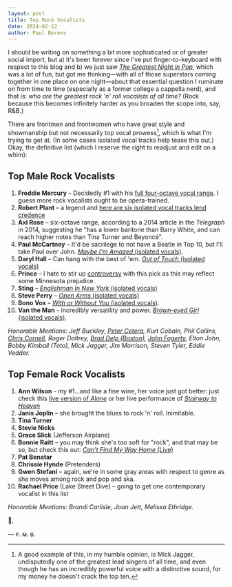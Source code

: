 ```yaml
---
layout: post
title: Top Rock Vocalists
date: 2024-02-12
author:	Paul Berens
---
```

I should be writing on something a bit more sophisticated or of greater social import, but a) it's been forever since I've put finger-to-keyboard with respect to this blog and b) we just saw [*The Greatest Night in Pop*](https://www.youtube.com/watch?v=MD3oU1gowu4), which was a lot of fun, but got me thinking—with all of those superstars coming together in one place on one night—about that essential question I ruminate on from time to time (especially as a former college a cappella nerd), and that is: *who are the greatest rock 'n' roll vocalists of all time?* (Rock because this becomes infinitely harder as you broaden the scope into, say, R&B.)

There are frontmen and frontwomen who have great style and showmanship but not necessarily top vocal prowess[^1], which is what I'm trying to get at. (In some cases isolated vocal tracks help tease this out.) Okay, the definitive list (which I reserve the right to readjust and edit on a whim):

[^1]: A good example of this, in my humble opinion, is Mick Jagger, undisputedly one of the greatest lead singers of all time, and even though he has an incredibly powerful voice with a distinctive sound, for my money he doesn't crack the top ten.

## Top Male Rock Vocalists
1. **Freddie Mercury** – Decidedly #1 with his [full four-octave vocal range](https://music.youtube.com/watch?v=KHYjIIJ14MI&feature=share). I guess more rock vocalists ought to be opera-trained.
2. **Robert Plant** – a legend and [here are six isolated vocal tracks lend credence](https://faroutmagazine.co.uk/robert-plant-led-zeppelin-isolated-vocal-greatest-singer-ever/)
3. **Axl Rose** – six-octave range, according to a 2014 article in the *Telegraph* in 2014, suggesting he "has a lower baritone than Barry White, and can reach higher notes than Tina Turner and Beyoncé".
4. **Paul McCartney** – It'd be sacrilege to not have a Beatle in Top 10, but I'll take Paul over John. [*Maybe I'm Amazed* (isolated vocals)](https://music.youtube.com/watch?v=WeeNPLh2_qQ&feature=share).
5. **Daryl Hall** – Can hang with the best of 'em. [*Out of Touch* (isolated vocals)](https://youtu.be/AeAkYS9WqrM)
6. **Prince** – I hate to stir up [controversy](https://www.youtube.com/watch?v=4gazNwzC4H0) with this pick as this may reflect some Minnesota prejudice.
7. **Sting** – [*Englishman In New York* (isolated vocals)](https://music.youtube.com/watch?v=NnMlmREHTFQ&feature=share)
8. **Steve Perry** – [*Open Arms* (isolated vocals)](https://music.youtube.com/watch?v=OVTnzvJ4en4&si=TLLy4bKSSQBCvOoB)
9. **Bono Vox** – [*With or Without You* (isolated vocals)](https://music.youtube.com/watch?v=OWtVX2gbi4g&si=fdkBQ0X8UTXcbu1a).
10. **Van the Man** - incredibly versatility and power. [*Brown-eyed Girl* (isolated vocals)](https://music.youtube.com/watch?v=pTcMgBsXHPc&si=vAOtAb-iL_A9ljI2).

*Honorable Mentions: Jeff Buckley, [Peter Cetera](https://music.youtube.com/watch?v=auYCscvUVyo&feature=share), Kurt Cobain, Phil Collins, [Chris Cornell](https://music.youtube.com/watch?v=TOqG_tCupeA&feature=share), Roger Daltrey, [Brad Delp (Boston)](https://music.youtube.com/watch?v=bZ_0_CWFk4c&feature=share), [John Fogerty](https://music.youtube.com/watch?v=peggPraZfxk&feature=share), Elton John, Bobby Kimball (Toto), Mick Jagger, Jim Morrison, Steven Tyler, Eddie Vedder.*

## Top Female Rock Vocalists
1. **Ann Wilson** - my #1...and like a fine wine, her voice just got better: just check this [live version of *Alone*](https://music.youtube.com/watch?v=gZ1ClKVZKxI&feature=share) or her live performance of [*Stairway to Heaven*](https://youtu.be/2cZ_EFAmj08)
2. **Janis Joplin** – she brought the blues to rock 'n' roll. Inimitable.
3. **Tina Turner**
4. **Stevie Nicks**
5. **Grace Slick** (Jefferson Airplane)
6. **Bonnie Raitt** – you may think she's too soft for "rock", and that may be so, but check this out: [*Can't Find My Way Home* (Live)](https://music.youtube.com/watch?v=HGlRpJlsuCI&si=39nteAeFoCZTCTjH)
7. **Pat Benatar**
8. **Chrissie Hynde** (Pretenders)
9. **Gwen Stefani** – again, we're in some gray areas with respect to genre as she moves among rock and pop and ska.
10. **Rachael Price** (Lake Street Dive) – going to get one contemporary vocalist in this list

*Honorable Mentions: Brandi Carlisle, Joan Jett, Melissa Ethridge.*

🤘,

— ᴘ. ᴍ. ʙ.